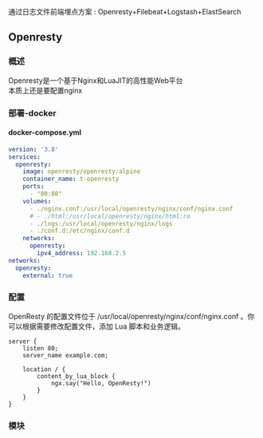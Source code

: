 通过日志文件前端埋点方案 :  Openresty+Filebeat+Logstash+ElastSearch

## Openresty
### 概述
Openresty是一个基于Nginx和LuaJIT的高性能Web平台  
本质上还是要配置nginx
### 部署-docker

#### docker-compose.yml
``` docker-compose.yml
version: '3.8'
services:
  openresty:
    image: openresty/openresty:alpine
    container_name: t-openresty
    ports:  
      - "80:80"
    volumes:
      - ./nginx.conf:/usr/local/openresty/nginx/conf/nginx.conf
      # - ./html:/usr/local/openresty/nginx/html:ro
      - ./logs:/usr/local/openresty/nginx/logs
      - ./conf.d:/etc/nginx/conf.d
    networks:
      openresty:
        ipv4_address: 192.168.2.5
networks:
  openresty:
    external: true
```

### 配置
OpenResty 的配置文件位于   /usr/local/openresty/nginx/conf/nginx.conf  。你可以根据需要修改配置文件，添加 Lua 脚本和业务逻辑。
``` nginx
server {
    listen 80;
    server_name example.com;

    location / {
        content_by_lua_block {
            ngx.say("Hello, OpenResty!")
        }
    }
}

```

### 模块

